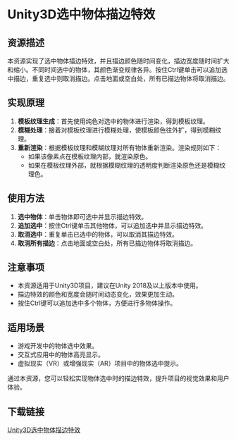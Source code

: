# Unity3D选中物体描边特效

## 资源描述

本资源实现了选中物体描边特效，并且描边颜色随时间变化，描边宽度随时间扩大和缩小。不同时间选中的物体，其颜色渐变规律各异。按住Ctrl键单击可以追加选中描边，重复选中则取消描边。点击地面或空白处，所有已描边物体将取消描边。

## 实现原理

1. **模板纹理生成**：首先使用纯色对选中的物体进行渲染，得到模板纹理。
2. **模糊处理**：接着对模板纹理进行模糊处理，使模板颜色往外扩，得到模糊纹理。
3. **重新渲染**：根据模板纹理和模糊纹理对所有物体重新渲染。渲染规则如下：
   - 如果该像素点在模板纹理内部，就渲染原色。
   - 如果在模板纹理外部，就根据模糊纹理的透明度判断渲染原色还是模糊纹理色。

## 使用方法

1. **选中物体**：单击物体即可选中并显示描边特效。
2. **追加选中**：按住Ctrl键单击其他物体，可以追加选中并显示描边特效。
3. **取消选中**：重复单击已选中的物体，可以取消其描边特效。
4. **取消所有描边**：点击地面或空白处，所有已描边物体将取消描边。

## 注意事项

- 本资源适用于Unity3D项目，建议在Unity 2018及以上版本中使用。
- 描边特效的颜色和宽度会随时间动态变化，效果更加生动。
- 按住Ctrl键可以追加选中多个物体，方便进行多物体操作。

## 适用场景

- 游戏开发中的物体选中效果。
- 交互式应用中的物体高亮显示。
- 虚拟现实（VR）或增强现实（AR）项目中的物体选中提示。

通过本资源，您可以轻松实现物体选中时的描边特效，提升项目的视觉效果和用户体验。

## 下载链接

[Unity3D选中物体描边特效](https://pan.quark.cn/s/6de5b93bb02d)